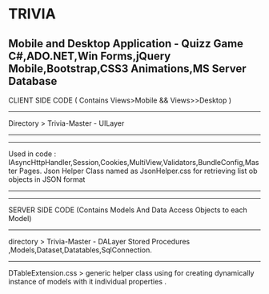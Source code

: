 # TRIVIA
Mobile and Desktop Application - Quizz Game 
C#,ADO.NET,Win Forms,jQuery Mobile,Bootstrap,CSS3 Animations,MS Server Database 
------------------------

CLIENT SIDE CODE  ( Contains Views>Mobile && Views>>Desktop ) 
________________________________
Directory  > Trivia-Master - UILayer 
________________________________
--------------
Used in code :
IAsyncHttpHandler,Session,Cookies,MultiView,Validators,BundleConfig,Master Pages.
Json Helper Class named as JsonHelper.css for retrieving list ob objects in JSON format
________________________________
-------------

SERVER SIDE CODE (Contains Models And Data Access Objects to each Model)  
_______________________________
directory  >  Trivia-Master - DALayer
Stored Procedures ,Models,Dataset,Datatables,SqlConnection.
______________________________
DTableExtension.css > generic helper class using for creating dynamically instance of models with it individual properties .







